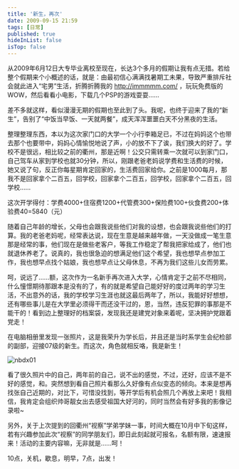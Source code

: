 ```yaml
---
title: '新生，再次'
date: 2009-09-15 21:59
tags: [日常]
published: true
hideInList: false
isTop: false
---
```


从2009年6月12日大专毕业离校至现在，长达3个多月的假期让我有点无措。若给整个假期来个小概述的话，就是：由最初信心满满找暑期工未果，导致严重排斥社会就此进入“宅男”生活，折腾折腾我的 <http://immmmm.com/> ，玩玩免费版的WOW，然后看看小电影，下载几个PSP的游戏耍耍……


差不多就这样，看似漫漫无期的假期也至此到了头。我呢，也终于迎来了我的“新生”，告别了“中饭当早饭、一天就两餐”，成天浑浑噩噩白天不分黑夜的生活。

整理整理东西，本以为这次家门口的大学一个小行李箱足已，不过在妈妈这个也带去那个也要带中，妈妈心情愉悦地说了声，小的放不下了诶，我们换大的好了。学校不是很远，相比较之前的衢州，那是近啊！公交只需转乘一次就可以到家门口，自己驾车从家到学校也就30分钟，所以，刚跟老爸老妈说学费和生活费的时候，她又说了句，反正你每星期肯定回家的，生活费回家给你。之前是1000每月，那我不是回家拿个二百五，回学校，回家拿个二百五，回学校，回家拿个二百五，回学校……

<!--more-->

这次开学得付：学费4000+住宿费1200+代管费300+保险费100+伙食费200+体验费40=5840（元）

随着自己年龄的增长，父母也会跟我说些他们对我的设想，也会跟我说些他们的打算。我的老爸老妈呢，经常表达说，现在生意是越来越年做，一天没做成一笔生意那是经常的事，他们现在是做些老客户，等我工作稳定了帮我把家给成了，他们也就退休养老了。说真的，我也很急迫的想满足他们这个希望，我也想早点参加工作，我也想早点找个姑娘，我也想早点让父母休息，不再为我们这些儿女而劳累。

呵，说远了……额，这次作为一名新手再次进入大学，心情肯定于之前不尽相同，什么憧憬期待那跟本是没有的了，有的就是希望自己能好好的度过两年的学习生活，不出意外的话，我的学校学习生涯也就这最后两年了，所以，我能好好想想，还有哪些事儿是在大学里必须得干而还没干过的，恩，当然，违反犯罪的事那是不能干的！看到边上整理好的档案袋，发现我还是建党对象来着呢，坚决拥护党跟着党走！

在电脑相册里发现一张照片，这是我荣升为学长后，并且还是当时系学生会纪检部的副部，迎接07级的新生。而这次，角色就相反咯，我是新生！

![nbdx01](https://lmm.elizen.me/images/2009/09/nbdx01.jpg)

看了很久照片中的自己，两年前的自己，说不出的感觉，不过，还好，应该不是不好的感觉，和。突然想到看自己照片看那么久好像有点似变态的倾向。本来是想再找张自己近期的，对比下，可惜没找到，等开学后有机会照几个再放上来吧！我相信，我肯定会组织帅哥靓女出去感受祖国大好河的，同时当然会有好多我的影像记录啦~

另外，关于上次提到的回衢州“视察”学弟学妹一事，时间大概在10月中下旬这样，若有兴趣参加此次“视察”的同学朋友们，即日此刻起就可报名，名额有限，速速报来！活动的主要内容嘛，无非就是……呵！

10点，关机，歇息，明早，7点，出发！